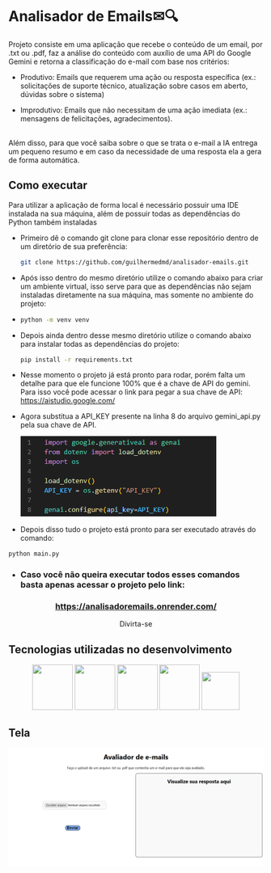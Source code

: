 # Analisador de Emails✉🔍
Projeto consiste em uma aplicação que recebe o conteúdo de um email, por .txt ou .pdf, faz a análise do conteúdo com auxílio de uma API do Google Gemini e retorna 
a classificação do e-mail com base nos critérios:
  <br>
- Produtivo: Emails que requerem uma ação ou resposta específica (ex.: solicitações de suporte técnico, atualização sobre casos em aberto, dúvidas sobre o sistema)

- Improdutivo: Emails que não necessitam de uma ação imediata (ex.: mensagens de felicitações, agradecimentos).
<br>
Além disso, para que você saiba sobre o que se trata o e-mail a IA entrega um pequeno resumo e em caso da necessidade de uma resposta ela a gera de forma automática.  

## Como executar
Para utilizar a aplicação de forma local é necessário possuir uma IDE instalada na sua máquina, além de possuir todas as dependências do Python também instaladas
- Primeiro dê o comando git clone para clonar esse repositório dentro de um diretório de sua preferência:
  ```bash
  git clone https://github.com/guilhermedmd/analisador-emails.git
  ```
- Após isso dentro do mesmo diretório utilize o comando abaixo para criar um ambiente virtual, isso serve para que as dependências não sejam instaladas diretamente na sua máquina, mas somente no ambiente do projeto:
- ```bash
  python -m venv venv
  ```
- Depois ainda dentro desse mesmo diretório utilize o comando abaixo para instalar todas as dependências do projeto:
  ```bash
  pip install -r requirements.txt
  ```
- Nesse momento o projeto já está pronto para rodar, porém falta um detalhe para que ele funcione 100% que é a chave de API do gemini. Para isso você pode acessar o link para pegar a sua chave de API: https://aistudio.google.com/

- Agora substitua a API_KEY presente na linha 8 do arquivo gemini_api.py pela sua chave de API.
  <br>
  
  <img src="static\assets\imgs\git_imgs\api_key.png" />
- Depois disso tudo o projeto está pronto para ser executado através do comando:
```bash
python main.py
```

- ### Caso você não queira executar todos esses comandos basta apenas acessar o projeto pelo link: 
<div align=center>
  
### https://analisadoremails.onrender.com/
Divirta-se
</div>


## Tecnologias utilizadas no desenvolvimento
<div align=center>
<img height="90" width="80" src="https://cdn.jsdelivr.net/gh/devicons/devicon@latest/icons/python/python-original-wordmark.svg" />
<img height="90" width="80" src="https://cdn.jsdelivr.net/gh/devicons/devicon@latest/icons/flask/flask-original-wordmark.svg" />
<img height="90" width="80" src="https://cdn.jsdelivr.net/gh/devicons/devicon@latest/icons/html5/html5-original.svg" />
<img height="90" width="80" src="https://cdn.jsdelivr.net/gh/devicons/devicon@latest/icons/css3/css3-original.svg" />
<img height="75" width="75" src="https://cdn.jsdelivr.net/gh/devicons/devicon@latest/icons/javascript/javascript-original.svg" />
</div>
          
## Tela

<img src="static\assets\imgs\git_imgs\principal.png" />
